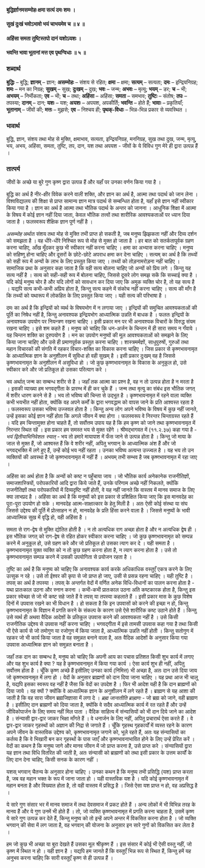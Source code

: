 #### बुद्धिर्ज्ञानमसम्मोहः क्षमा सत्यं दमः शमः ।
#### सुखं दुःखं भवोऽभावो भयं चाभयमेव च ॥ ४ ॥
#### अहिंसा समता तुष्टिस्तपो दानं यशोऽयशः ।
#### भवन्ति भावा भूतानां मत्त एव पृथग्विधाः ॥ ५ ॥

### शब्दार्थ

**बुद्धिः** – बुद्धि; **ज्ञानम्** – ज्ञान; **असम्मोहः** – संशय से रहित; **क्षमा** – क्षमा; **सत्यम्** – सत्यता; **दमः** – इन्द्रियनिग्रह; **शमः** – मन का निग्रह; **सुखम्** – सुख; **दुःखम्** – दुख; **भवः** – जन्म; **अभवः** – मृत्यु; **भयम्** – डर; **च** – भी; **अभयम्** – निर्भीकता; **एव** – भी; **च** – तथा; **अहिंसा** – अहिंसा; **समता** – समभाव; **तुष्टिः** – संतोष; **तपः** – तपस्या; **दानम्** – दान; **यशः** – यश; **अयशः** – अपयश, अपकीर्ति; **भवन्ति** – होते हैं; **भावाः** – प्रकृतियाँ; **भूतानाम्** – जीवों की; **मत्तः** – मुझसे; **एव** – निश्चय ही; **पृथक्-विधाः** – भिन्न-भिन्न प्रकार से व्यवस्थित ।

### भावार्थ

बुद्धि, ज्ञान, संशय तथा मोह से मुक्ति, क्षमाभाव, सत्यता, इन्द्रियनिग्रह, मननिग्रह, सुख तथा दुख, जन्म, मृत्यु, भय, अभय, अहिंसा, समता, तुष्टि, तप, दान, यश तथा अपयश - जीवों के ये विविध गुण मेरे ही द्वारा उत्पन्न हैं ।

### तात्पर्य

जीवों के अच्छे या बुरे गुण कृष्ण द्वारा उत्पन्न हैं और यहाँ पर उनका वर्णन किया गया है ।

बुद्धि का अर्थ है नीर-क्षीर विवेक करने वाली शक्ति, और ज्ञान का अर्थ है, आत्मा तथा पदार्थ को जान लेना । विश्वविद्यालय की शिक्षा से प्राप्त सामान्य ज्ञान मात्र पदार्थ से सम्बन्धित होता है, यहाँ इसे ज्ञान नहीं स्वीकार किया गया है । ज्ञान का अर्थ है आत्मा तथा भौतिक पदार्थ के अन्तर को जानना । आधुनिक शिक्षा में आत्मा के विषय में कोई ज्ञान नहीं दिया जाता, केवल भौतिक तत्त्वों तथा शारीरिक आवश्यकताओं पर ध्यान दिया जाता है । फलस्वरूप शैक्षिक ज्ञान पूर्ण नहीं है ।

*असम्मोह* अर्थात संशय तथा मोह से मुक्ति तभी प्राप्त हो सकती है, जब मनुष्य झिझकता नहीं और दिव्य दर्शन को समझता है । वह धीरे-धीरे निश्चित रूप से मोह से मुक्त हो जाता है । हर बात को सतर्कतापूर्वक ग्रहण करना चाहिए, आँख मूँदकर कुछ भी स्वीकार नहीं करना चाहिए । क्षमा का अभ्यास करना चाहिए । मनुष्य को सहिष्णु होना चाहिए और दूसरों के छोटे-छोटे अपराध क्षमा कर देना चाहिए । सत्यम् का अर्थ है कि तथ्यों को सही रूप में अन्यों के लाभ के लिए प्रस्तुत किया जाए । तथ्यों को तोड़नामरोड़ना नहीं चाहिए । सामाजिक प्रथा के अनुसार कहा जाता है कि वही सत्य बोलना चाहिए जो अन्यों को प्रिय लगे । किन्तु यह सत्य नहीं है । सत्य को सही-सही रूप में बोलना चाहिए, जिससे दूसरे लोग समझ सकें कि सच्चाई क्या है । यदि कोई मनुष्य चोर है और यदि लोगों को सावधान कर दिया जाए कि अमुक व्यक्ति चोर है, तो यह सत्य है । यद्यपि सत्य कभी-कभी अप्रिय होता है, किन्तु सत्य कहने में संकोच नहीं करना चाहिए । सत्य की माँग है कि तथ्यों को यथारूप में लोकहित के लिए प्रस्तुत किया जाए । यही सत्य की परिभाषा है ।

दमः का अर्थ है कि इन्द्रियों को व्यर्थ के विषयभोग में न लगाया जाए । इन्द्रियों की समुचित आवश्यकताओं की पूर्ति का निषेध नहीं है, किन्तु अनावश्यक इन्द्रियभोग आध्यात्मिक उन्नति में बाधक है । फलतः इन्द्रियों के अनावश्यक उपयोग पर नियन्त्रण रखना चाहिए । इसी प्रकार मन पर भी अनावश्यक विचारों के विरुद्ध संयम रखना चाहिए । इसे शम कहते हैं । मनुष्य को चाहिए कि धन-अर्जन के चिन्तन में ही सारा समय न गँवाये । यह चिन्तन शक्ति का दुरुपयोग है । मन का उपयोग मनुष्यों की मूल आवश्यकताओं को समझने के लिए किया जाना चाहिए और उसे ही प्रमाणपूर्वक प्रस्तुत करना चाहिए । शास्त्रमर्मज्ञों, साधुपुरुषों, गुरुओं तथा महान विचारकों की संगति में रहकर विचार-शक्ति का विकास करना चाहिए । जिस प्रकार से कृष्णभावनामृत के आध्यात्मिक ज्ञान के अनुशीलन में सुविधा हो वही सुखम् है । इसी प्रकार दुःखम् वह है जिससे कृष्णभावनामृत के अनुशीलन में असुविधा हो । जो कुछ कृष्णभावनामृत के विकास के अनुकूल हो, उसे स्वीकार करे और जो प्रतिकूल हो उसका परित्याग करे ।

भव अर्थात् जन्म का सम्बन्ध शरीर से है । जहाँ तक आत्मा का प्रश्न है, वह न तो उत्पन्न होता है न मरता है । इसकी व्याख्या हम भगवद्गीता के प्रारम्भ में ही कर चुके हैं । जन्म तथा मृत्यु का संबंध इस भौतिक जगत् में शरीर धारण करने से है । भय तो भविष्य की चिन्ता से उद्भूत है । कृष्णभावनामृत में रहने वाला व्यक्ति कभी भयभीत नहीं होता, क्योंकि वह अपने कर्मों के द्वारा भगवद्धाम को वापस जाने के प्रति आश्वस्त रहता है । फलस्वरूप उसका भविष्य उज्जवल होता है । किन्तु अन्य लोग अपने भविष्य के विषय में कुछ नहीं जानते, उन्हें इसका कोई ज्ञान नहीं होता कि अगले जीवन में क्या होगा । फलस्वरूप वे निरन्तर चिन्ताग्रस्त रहते हैं । यदि हम चिन्तामुक्त होना चाहते हैं, तो सर्वोत्तम उपाय यह है कि हम कृष्ण को जाने तथा कृष्णभावनामृत में निरन्तर स्थित रहें । इस प्रकार हम समस्त भय से मुक्त रहेंगे । श्रीमद्भागवत में (११.२.३७) कहा गया है - *भयं द्वितीयाभिनिवेशतः स्यात्* - भय तो हमारे मायापाश में फँस जाने से उत्पन्न होता है । किन्तु जो माया के जाल से मुक्त हैं, जो आश्वस्त हैं कि वे शरीर नहीं, अपितु भगवान् के आध्यात्मिक अंश हैं और जो भगवद्भक्ति में लगे हुए हैं, उन्हें कोई भय नहीं रहता । उनका भविष्य अत्यन्त उज्ज्वल है । यह भय तो उन व्यक्तियों की अवस्था है जो कृष्णभावनामृत में नहीं हैं । अभयम् तभी सम्भव है जब कृष्णभावनामृत में रहा जाए ।

अहिंसा का अर्थ होता है कि अन्यों को कष्ट न पहुँचाया जाय । जो भौतिक कार्य अनेकानेक राजनीतिज्ञों, समाजशास्त्रियों, परोपकारियों आदि द्वारा किये जाते हैं, उनके परिणाम अच्छे नहीं निकलते, क्योंकि राजनीतिज्ञों तथा परोपकारियों में दिव्यदृष्टि नहीं होती, वे यह नहीं जानते कि वास्तव में मानव समाज के लिए क्या लाभप्रद है । अहिंसा का अर्थ है कि मनुष्यों को इस प्रकार से प्रशिक्षित किया जाए कि इस मानवदेह का पूरा-पूरा उपयोग हो सके । मानवदेह आत्म-साक्षात्कार के हेतु मिली है । अतः ऐसी कोई संस्था या संघ जिससे उद्देश्य की पूर्ति में प्रोत्साहन न हो, मानवदेह के प्रति हिंसा करने वाला है । जिससे मनुष्यों के भावी आध्यात्मिक सुख में वृद्धि हो, वही अहिंसा है ।

समता से राग-द्वेष से मुक्ति द्योतित होती है । न तो अत्यधिक राग अच्छा होता है और न अत्यधिक द्वेष ही । इस भौतिक जगत् को राग-द्वेष से रहित होकर स्वीकार करना चाहिए । जो कुछ कृष्णभावनामृत को सम्पन्न करने में अनुकूल हो, उसे ग्रहण करे और जो प्रतिकूल हो उसका त्याग कर दे । यही समता है । कृष्णभावनामृत युक्त व्यक्ति को न तो कुछ ग्रहण करना होता है, न त्याग करना होता है । उसे तो कृष्णभावनामृत सम्पन्न करने में उसकी उपयोगिता से प्रयोजन रहता है ।

तुष्टि का अर्थ है कि मनुष्य को चाहिए कि अनावश्यक कार्य करके अधिकाधिक वस्तुएँ एकत्र करने के लिए उत्सुक न रहे । उसे तो ईश्वर की कृपा से जो प्राप्त हो जाए, उसी से प्रसन्न रहना चाहिए । यही तुष्टि है । तपस् का अर्थ है तपस्या । तपस् के अन्तर्गत वेदों में वर्णित अनेक विधि-विधानों का पालन करना होता है - यथा प्रातःकाल उठना और स्नान करना । कभी-कभी प्रातःकाल उठना अति कष्टकारक होता है, किन्तु इस प्रकार स्वेच्छा से जो भी कष्ट सहे जाते हैं वे तपस् या तपस्या कहलाते हैं । इसी प्रकार मास के कुछ विशेष दिनों में उपवास रखने का भी विधान है । हो सकता है कि इन उपवासों को करने की इच्छा न हो, किन्तु कृष्णभावनामृत के विज्ञान में प्रगति करने के संकल्प के कारण उसे ऐसे शारीरिक कष्ट उठाने होते हैं । किन्तु उसे व्यर्थ ही अथवा वैदिक आदेशों के प्रतिकूल उपवास करने की आवश्यकता नहीं है । उसे किसी राजनीतिक उद्देश्य से उपवास नहीं करना चाहिए । भगवद्गीता में इसे तामसी उपवास कहा गया है तथा किसी भी ऐसे कार्य से जो तमोगुण या रजोगुण में किया जाता है, आध्यात्मिक उन्नति नहीं होती । किन्तु सतोगुण में रहकर जो भी कार्य किया जाता है वह समुन्नत बनाने वाला है, अतः वैदिक आदेशों के अनुसार किया गया उपवास आध्यात्मिक ज्ञान को समुन्नत बनाता है ।

जहाँ तक दान का सम्बन्ध है, मनुष्य को चाहिए कि अपनी आय का पचास प्रतिशत किसी शुभ कार्य में लगाए और यह शुभ कार्य है क्या ? यह है कृष्णभावनामृत में किया गया कार्य । ऐसा कार्य शुभ ही नहीं, अपितु सर्वोत्तम होता है । चूँकि कृष्ण अच्छे हैं इसीलिए उनका कार्य (निमित्त) भी अच्छा है, अतः दान उसे दिया जाय जो कृष्णभावनामृत में लगा हो । वेदों के अनुसार ब्राह्मणों को दान दिया जाना चाहिए । यह प्रथा आज भी चालू है, यद्यपि इसका स्वरूप वह नहीं है जैसा कि वेदों का उपदेश है । फिर भी आदेश यही है कि दान ब्राह्मणों को दिया जाये । वह क्यों ? क्योंकि वे आध्यात्मिक ज्ञान के अनुशीलन में लगे रहते हैं । ब्राह्मण से यह आशा की जाती है कि वह सारा जीवन ब्रह्मजिज्ञासा में लगा दे । *ब्रह्म जानातीति ब्राह्मणः* - जो ब्रह्म को जाने, वही ब्राह्मण है । इसीलिए दान ब्राह्मणों को दिया जाता है, क्योंकि वे सदैव आध्यात्मिक कार्य में रत रहते हैं और उन्हें जीविकोपार्जन के लिए समय नहीं मिल पाता । वैदिक साहित्य में संन्यासियों को भी दान दिये जाने का आदेश है । संन्यासी द्वार-द्वार जाकर भिक्षा माँगते हैं । वे धनार्जन के लिए नहीं, अपितु प्रचारार्थ ऐसा करते हैं । वे द्वार-द्वार जाकर गृहस्थों को अज्ञान की निद्रा से जगाते हैं । चूँकि गृहस्थ गृहकार्यों में व्यस्त रहने के कारण अपने जीवन के वास्तविक उद्देश्य को, कृष्णभावनामृत जगाने को, भूले रहते हैं, अतः यह संन्यासियों का कर्तव्य है कि वे भिखारी बन कर गृहस्थों के पास जाएँ और कृष्णभावनाभावित होने के लिए उन्हें प्रेरित करें । वेदों का कथन है कि मनुष्य जागे और मानव जीवन में जो प्राप्त करना है, उसे प्राप्त करे । संन्यासियों द्वारा यह ज्ञान तथा विधि वितरित की जाती है, अतः संन्यासी को ब्राह्मणों को तथा इसी प्रकार के उत्तम कार्यों के लिए दान देना चाहिए, किसी सनक के कारण नहीं ।

यशस् भगवान् चैतन्य के अनुसार होना चाहिए । उनका कथन है कि मनुष्य तभी प्रसिद्धि (यश) प्राप्त करता है, जब वह महान भक्त के रूप में जाना जाता हो । यही वास्तविक यश है । यदि कोई कृष्णभावनामृत में महान बनता है और विख्यात होता है, तो वही वास्तव में प्रसिद्ध है । जिसे ऐसा यश प्राप्त न हो, वह अप्रसिद्ध है ।

ये सारे गुण संसार भर में मानव समाज में तथा देवसमाज में प्रकट होते हैं । अन्य लोकों में भी विभिन्न तरह के मानव हैं और ये गुण उनमें भी होते हैं । तो, जो व्यक्ति कृष्णभावनामृत में प्रगति करना चाहता है, उसमें कृष्ण ये सारे गुण उत्पन्न कर देते हैं, किन्तु मनुष्य को तो इन्हें अपने अन्तर में विकसित करना होता है । जो व्यक्ति भगवान् की सेवा में लग जाता है, वह भगवान् की योजना के अनुसार इन सारे गुणों को विकसित कर लेता है ।

हम जो कुछ भी अच्छा या बुरा देखते हैं उसका मूल श्रीकृष्ण हैं । इस संसार में कोई भी ऐसी वस्तु नहीं, जो कृष्ण में स्थित न हो । यही ज्ञान है । यद्यपि हम जानते हैं कि वस्तुएँ भिन्न रूप से स्थित हैं, किन्तु हमें यह अनुभव करना चाहिए कि सारी वस्तुएँ कृष्ण से ही उत्पन्न हैं ।